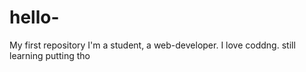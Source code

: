 # hello-
My first repository
I'm a student, a web-developer. I love coddng. still learning putting tho 
